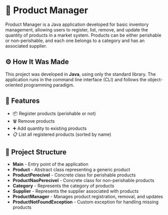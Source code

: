 <h1>🛒 Product Manager</h1>
<p>Product Manager is a Java application developed for basic inventory management, allowing users to register, list, remove, and update the quantity of products in a market system. Products can be either perishable or non-perishable, and each one belongs to a category and has an associated supplier.</p>

<h2>⚙️ How It Was Made</h2>
<p>This project was developed in <strong>Java</strong>, using only the standard library. The application runs in the command line interface (CLI) and follows the object-oriented programming paradigm.</p>

<h2>🔧 Features</h2>
<ul>
  <li>📦 Register products (perishable or not)</li>
  <li>🗑️ Remove products</li>
  <li>➕ Add quantity to existing products</li>
  <li>📋 List all registered products (sorted by name)</li>
</ul>

<h2>📂 Project Structure</h2>
<ul>
  <li><strong>Main</strong> - Entry point of the application</li>
  <li><strong>Product</strong> - Abstract class representing a generic product</li>
  <li><strong>ProductPerecivel</strong> - Concrete class for perishable products</li>
  <li><strong>ProductNaoPerecivel</strong> - Concrete class for non-perishable products</li>
  <li><strong>Category</strong> - Represents the category of products</li>
  <li><strong>Supplier</strong> - Represents the supplier associated with products</li>
  <li><strong>ProductManager</strong> - Manages product registration, removal, and updates</li>
  <li><strong>ProductNotFoundException</strong> - Custom exception for handling missing products</li>
</ul>
